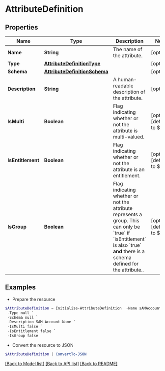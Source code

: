 # AttributeDefinition
## Properties

Name | Type | Description | Notes
------------ | ------------- | ------------- | -------------
**Name** | **String** | The name of the attribute. | [optional] 
**Type** | [**AttributeDefinitionType**](AttributeDefinitionType.md) |  | [optional] 
**Schema** | [**AttributeDefinitionSchema**](AttributeDefinitionSchema.md) |  | [optional] 
**Description** | **String** | A human-readable description of the attribute. | [optional] 
**IsMulti** | **Boolean** | Flag indicating whether or not the attribute is multi-valued. | [optional] [default to $false]
**IsEntitlement** | **Boolean** | Flag indicating whether or not the attribute is an entitlement. | [optional] [default to $false]
**IsGroup** | **Boolean** | Flag indicating whether or not the attribute represents a group. This can only be &#x60;true&#x60; if &#x60;isEntitlement&#x60; is also &#x60;true&#x60; **and** there is a schema defined for the attribute..  | [optional] [default to $false]

## Examples

- Prepare the resource
```powershell
$AttributeDefinition = Initialize-AttributeDefinition  -Name sAMAccountName `
 -Type null `
 -Schema null `
 -Description SAM Account Name `
 -IsMulti false `
 -IsEntitlement false `
 -IsGroup false
```

- Convert the resource to JSON
```powershell
$AttributeDefinition | ConvertTo-JSON
```

[[Back to Model list]](../README.md#documentation-for-models) [[Back to API list]](../README.md#documentation-for-api-endpoints) [[Back to README]](../README.md)

